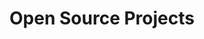 ---
title: "Open Source Projects"
linkTitle: "Projects"
weight: 20
type: docs
description: >
  Open Source Projects by SK telecom 
menu:
  main:
    weight: 20
---